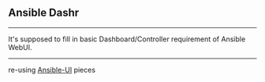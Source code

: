 ## Ansible Dashr
---

It's supposed to fill in basic Dashboard/Controller requirement of Ansible WebUI.

---
re-using [Ansible-UI]() pieces

